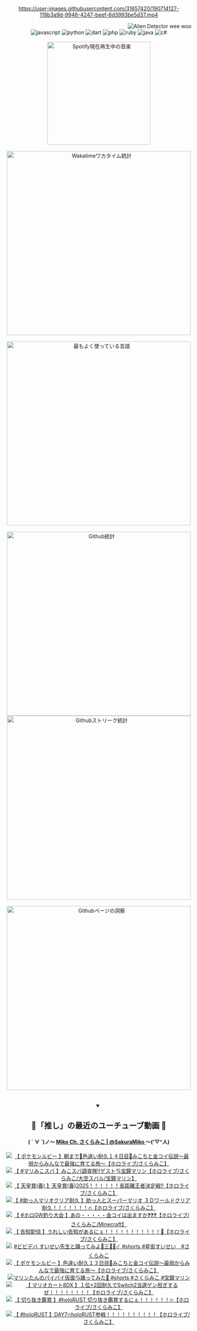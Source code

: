 <!-- START: HERO IMAGE GIF ////////// ////////// ////////// -->
<!-- <img src="@/../assets/img/gaming/ghost-of-tsushima.gif" width="100%"  alt="nellyXinwei's Hero Gif Image"/> -->
<!-- END: HERO IMAGE GIF ////////// ////////// ////////// -->

<div align="center" >  
  
<!-- START:ワンピース 第1015話「ルフィはRED ROCを使う」 -->
<https://user-images.githubusercontent.com/31657420/190714127-119b3a9d-9946-4247-beef-6d3993be5d37.mp4>
<!-- END:ワンピース 第1015話「ルフィはRED ROCを使う」 -->

<!-- START:VISITOR COUNTER -->
<div width="100%" align="right">
<img src="https://komarev.com/ghpvc/?username=nellyXinwei&label=🛸&color=grey&style=for-the-badge&labelcolor=ffffff" alt="Alien Detector wee woo"/>
</div>
<!-- END:VISITOR COUNTER -->

<!-- START: PROGRAMMING LANGUAGES -->
<!-- 色彩 Color Scheme:
#961E3A, #8A0D42, #5A0640, #4F265E, #2B355A, #3E759B, #CC4246,
#BB2649, #AD1052, #700750, #633075, #364270, #4E92C2, #FF5357
Sauce: https://www.webcreatorbox.com/inspiration/pantone-2023
-->

<img src="https://img.shields.io/badge/javascript%20-%23BB2649.svg?&style=for-the-badge&logo=javascript&logoColor=white&labelColor=961E3A" alt="javascript"/>
<img src="https://img.shields.io/badge/python%20-%23AD1052.svg?&style=for-the-badge&logo=python&logoColor=white&labelColor=8A0D42" alt="python" />
<img src="https://img.shields.io/badge/dart%20-%23700750.svg?&style=for-the-badge&logo=dart&logoColor=white&labelColor=5A0640" alt="dart"/>
<img src="https://img.shields.io/badge/php%20-%23633075.svg?&style=for-the-badge&logo=php&logoColor=white&labelColor=4F265E" alt="php"/>
<img src="https://img.shields.io/badge/ruby%20-%23364270.svg?&style=for-the-badge&logo=ruby&logoColor=white&labelColor=2B355A" alt="ruby"/>
<img src="https://img.shields.io/badge/java%20-%234E92C2.svg?&style=for-the-badge&logo=openjdk&logoColor=white&labelColor=3E759B" alt="java"/>
<img src="https://img.shields.io/badge/c%23-%23FF5357.svg?style=for-the-badge&logo=c-sharp&logoColor=white&labelColor=CC4246" alt="c#"/>  
<!-- END: PROGRAMMING LANGUAGES -->

<br>
<br>

<!-- START: MUSIC STATUS -->
  <!-- <a href="https://newojima-gsrs-20220114.vercel.app/api/now-playing?open">
    <img src="https://newojima-gsrs-20220114.vercel.app/api/now-playing" alt="Spotify現在再生中の音楽">
  </a> -->
  <img src="https://newojima-grss-20230114.vercel.app/api/spotify?border_color=transparent" alt="Spotify現在再生中の音楽" width="280px">
<!-- END: MUSIC STATUS -->

<br>
<br>

<!-- START: GITHUB STATUS -->
<!-- 色彩 Color Scheme:  #BB2649, #AD1052, #700750, #633075 -->
<img align="center" src="https://newojima-grs-20230109.vercel.app/api/wakatime?username=njtalba5127&layout=compact&langs_count=10&locale=ja&hide_title=false&title_color=fff&hide_border=true&text_color=fff&bg_color=BB2649,BB2649,633075,633075&hide=other,css,html,bash,xml,git%20config,makefile,properties,yaml,markdown,text,json,jsx" alt="Wakatimeワカタイム統計" width="500px"/>

<br>
<br>

<!-- 色彩 Color Scheme:  #633075, #364270, #4E92C2 -->
  <img align="center" src="https://newojima-grs-20230109.vercel.app/api/top-langs?username=njtalba5127&layout=compact&text_color=fff&icon_color=fff&hide_border=true&&locale=ja&hide_title=false&title_color=fff&include_all_commits=true&card_width=445&langs_count=11&hide=c%23,powershell,shaderlab,hlsl,makefile,jupyter%20notebook,python,html,css,shell,batchfile,less,liquid,hack,scss&bg_color=4F265E,633075,4E92C2" alt="最もよく使っている言語" width="500px"/>

<br>
<br>

<!-- 色彩 Color Scheme:  #4E92C2, #FF5357 -->
  <img align="center" src="https://newojima-grs-20230109.vercel.app/api?username=njtalba5127&rank_icon=github&show_icons=true&&locale=ja&title_color=fff&text_color=fff&icon_color=fff&hide_border=true&hide_title=false&count_private=true&include_all_commits=true&card_width=495&disable_animations=true&bg_color=4E92C2,4E92C2,FF5357" alt="Github統計" width="500px"/>

<br>

<img align="center" src="https://streak-stats.demolab.com?user=njtalba5127&theme=dark&hide_border=true&locale=ja&ring=BB2649&stroke=222222&background=151515&sideLabels=BB2649&currStreakLabel=ffffff&border=BB2649&fire=FF5357&currStreakNum=ffffff&sideNums=FF5357&dates=ffffff" alt="Githubストリーク統計" width="500px"/>

<br>
<br>

  <img align="center" width="500px" src="@/../assets/img/page-insights.svg" alt="Githubページの洞察"/>
  
</div>
<!-- END: GITHUB STATUS -->

<br>
<br>

<div align="center">
<details open>
  <summary>

  </summary>

  <h2 align="center">🌸「推し」の最近のユーチューブ動画 🌸</h2>
  <h4>
  ( ´ ∀ `)ノ～ 
  <a href="https://www.youtube.com/@SakuraMiko">Miko Ch. さくらみこ | @SakuraMiko
  </a>
   ～('▽^人)
  </h4>

  <!-- BEGIN YOUTUBE-CARDS -->
<a href="https://www.youtube.com/watch?v=5bkr-941Q1Q"><img src="https://ytcards.demolab.com/?id=5bkr-941Q1Q&title=%E3%80%90+%E3%83%9D%E3%82%B1%E3%83%A2%E3%83%B3%E3%83%AB%E3%83%93%E3%83%BC+%E3%80%91%E6%9C%9D%E3%81%BE%E3%81%A7%F0%9F%8E%8F%E8%89%B2%E9%81%95%E3%81%84%E8%80%90%E4%B9%85%EF%BC%91%EF%BC%94%E6%97%A5%E7%9B%AE%F0%9F%8E%A3%E3%81%BF%E3%81%93%E3%81%A1%E3%81%A8%E9%87%91%E3%82%B3%E3%82%A4%E4%BC%9D%E8%AA%AC%EF%BD%9E%E6%9C%80%E5%BC%B1%E3%81%8B%E3%82%89%E3%81%BF%E3%82%93%E3%81%AA%E3%81%A7%E6%9C%80%E5%BC%B7%E3%81%AB%E8%82%B2%E3%81%A6%E3%82%8B%E6%97%85%EF%BD%9E%E3%80%90%E3%83%9B%E3%83%AD%E3%83%A9%E3%82%A4%E3%83%96%2F%E3%81%95%E3%81%8F%E3%82%89%E3%81%BF%E3%81%93%E3%80%91&lang=ja&timestamp=1746445383&background_color=%230d1117&title_color=%23ffffff&stats_color=%23dedede&max_title_lines=1&width=187&border_radius=5&duration=0" alt="【 ポケモンルビー 】朝まで🎏色違い耐久１４日目🎣みこちと金コイ伝説～最弱からみんなで最強に育てる旅～【ホロライブ/さくらみこ】" title="【 ポケモンルビー 】朝まで🎏色違い耐久１４日目🎣みこちと金コイ伝説～最弱からみんなで最強に育てる旅～【ホロライブ/さくらみこ】"></a>
<a href="https://www.youtube.com/watch?v=82iRbxjvbww"><img src="https://ytcards.demolab.com/?id=82iRbxjvbww&title=%E3%80%90+%23%E3%83%9E%E3%83%AA%E3%81%BF%E3%81%93%E3%82%B9%E3%83%90+%E3%80%91%E3%81%BF%E3%81%93%E3%82%B9%E3%83%90%E8%AA%BF%E6%9F%BB%E9%9A%8A%E2%80%BC%E3%82%B2%E3%82%B9%E3%83%88%F0%9F%92%98%E5%AE%9D%E9%90%98%E3%83%9E%E3%83%AA%E3%83%B3%E3%80%90%E3%83%9B%E3%83%AD%E3%83%A9%E3%82%A4%E3%83%96%2F%E3%81%95%E3%81%8F%E3%82%89%E3%81%BF%E3%81%93%2F%E5%A4%A7%E7%A9%BA%E3%82%B9%E3%83%90%E3%83%AB%2F%E5%AE%9D%E9%90%98%E3%83%9E%E3%83%AA%E3%83%B3%E3%80%91&lang=ja&timestamp=1746366955&background_color=%230d1117&title_color=%23ffffff&stats_color=%23dedede&max_title_lines=1&width=187&border_radius=5&duration=6418" alt="【 #マリみこスバ 】みこスバ調査隊‼ゲスト💘宝鐘マリン【ホロライブ/さくらみこ/大空スバル/宝鐘マリン】" title="【 #マリみこスバ 】みこスバ調査隊‼ゲスト💘宝鐘マリン【ホロライブ/さくらみこ/大空スバル/宝鐘マリン】"></a>
<a href="https://www.youtube.com/watch?v=BKf3d8Lbzqg"><img src="https://ytcards.demolab.com/?id=BKf3d8Lbzqg&title=%E3%80%90+%E5%A4%A9%E7%9A%87%E8%B3%9E%28%E6%98%A5%29+%E3%80%91%E5%A4%A9%E7%9A%87%E8%B3%9E%28%E6%98%A5%292025%EF%BC%81%EF%BC%81%EF%BC%81%EF%BC%81%EF%BC%81%EF%BC%81%E9%95%B7%E8%B7%9D%E9%9B%A2%E7%8E%8B%E8%80%85%E6%B1%BA%E5%AE%9A%E6%88%A6%E2%80%BC%E3%80%90%E3%83%9B%E3%83%AD%E3%83%A9%E3%82%A4%E3%83%96%2F%E3%81%95%E3%81%8F%E3%82%89%E3%81%BF%E3%81%93%E3%80%91&lang=ja&timestamp=1746343728&background_color=%230d1117&title_color=%23ffffff&stats_color=%23dedede&max_title_lines=1&width=187&border_radius=5&duration=3071" alt="【 天皇賞(春) 】天皇賞(春)2025！！！！！！長距離王者決定戦‼【ホロライブ/さくらみこ】" title="【 天皇賞(春) 】天皇賞(春)2025！！！！！！長距離王者決定戦‼【ホロライブ/さくらみこ】"></a>
<a href="https://www.youtube.com/watch?v=kJe2RMPPl60"><img src="https://ytcards.demolab.com/?id=kJe2RMPPl60&title=%E3%80%90+%23%E5%8A%A9%E3%81%A3%E4%BA%BA%E3%83%9E%E3%83%AA%E3%82%AA%E3%82%AF%E3%83%AA%E3%82%A2%E8%80%90%E4%B9%85+%E3%80%91%E5%8A%A9%E3%81%A3%E4%BA%BA%E3%81%A8%E3%82%B9%E3%83%BC%E3%83%91%E3%83%BC%E3%83%9E%E3%83%AA%E3%82%AA+%EF%BC%93%EF%BC%A4%E3%83%AF%E3%83%BC%E3%83%AB%E3%83%89%E3%82%AF%E3%83%AA%E3%82%A2%E8%80%90%E4%B9%85%EF%BC%81%EF%BC%81%EF%BC%81%EF%BC%81%EF%BC%81%EF%BC%81%EF%BC%81%F0%9F%94%A5%E3%80%90%E3%83%9B%E3%83%AD%E3%83%A9%E3%82%A4%E3%83%96%2F%E3%81%95%E3%81%8F%E3%82%89%E3%81%BF%E3%81%93%E3%80%91&lang=ja&timestamp=1746298159&background_color=%230d1117&title_color=%23ffffff&stats_color=%23dedede&max_title_lines=1&width=187&border_radius=5&duration=36835" alt="【 #助っ人マリオクリア耐久 】助っ人とスーパーマリオ ３Ｄワールドクリア耐久！！！！！！！🔥【ホロライブ/さくらみこ】" title="【 #助っ人マリオクリア耐久 】助っ人とスーパーマリオ ３Ｄワールドクリア耐久！！！！！！！🔥【ホロライブ/さくらみこ】"></a>
<a href="https://www.youtube.com/watch?v=AK5Ov8NOwlM"><img src="https://ytcards.demolab.com/?id=AK5Ov8NOwlM&title=%E3%80%90+%23%E3%83%9B%E3%83%ADGW%E9%87%A3%E3%82%8A%E5%A4%A7%E4%BC%9A+%E3%80%91%E3%81%82%E3%81%AE%E3%83%BB%E3%83%BB%E3%83%BB%E3%83%BB%E3%83%BB%E9%87%91%E3%82%B3%E3%82%A4%E3%81%AF%E5%87%BA%E3%81%BE%E3%81%99%E3%81%8B%E2%9D%93%E2%9D%93%E2%9D%93%E3%80%90%E3%83%9B%E3%83%AD%E3%83%A9%E3%82%A4%E3%83%96%2F%E3%81%95%E3%81%8F%E3%82%89%E3%81%BF%E3%81%93%2FMinecraft%E3%80%91&lang=ja&timestamp=1746253795&background_color=%230d1117&title_color=%23ffffff&stats_color=%23dedede&max_title_lines=1&width=187&border_radius=5&duration=8368" alt="【 #ホロGW釣り大会 】あの・・・・・金コイは出ますか❓❓❓【ホロライブ/さくらみこ/Minecraft】" title="【 #ホロGW釣り大会 】あの・・・・・金コイは出ますか❓❓❓【ホロライブ/さくらみこ/Minecraft】"></a>
<a href="https://www.youtube.com/watch?v=O6MUyUvlOq4"><img src="https://ytcards.demolab.com/?id=O6MUyUvlOq4&title=%E3%80%90+%E5%91%8A%E7%9F%A5%E9%85%8D%E4%BF%A1+%E3%80%91%E3%81%86%E3%82%8C%E3%81%97%E3%81%84%E5%91%8A%E7%9F%A5%E3%81%8C%E3%81%82%E3%82%8B%E3%81%AB%E3%81%87%EF%BC%81%EF%BC%81%EF%BC%81%EF%BC%81%EF%BC%81%EF%BC%81%EF%BC%81%EF%BC%81%EF%BC%81%EF%BC%81%EF%BC%81%F0%9F%8E%89%E3%80%90%E3%83%9B%E3%83%AD%E3%83%A9%E3%82%A4%E3%83%96%2F%E3%81%95%E3%81%8F%E3%82%89%E3%81%BF%E3%81%93%E3%80%91&lang=ja&timestamp=1746191304&background_color=%230d1117&title_color=%23ffffff&stats_color=%23dedede&max_title_lines=1&width=187&border_radius=5&duration=6898" alt="【 告知配信 】うれしい告知があるにぇ！！！！！！！！！！！🎉【ホロライブ/さくらみこ】" title="【 告知配信 】うれしい告知があるにぇ！！！！！！！！！！！🎉【ホロライブ/さくらみこ】"></a>
<a href="https://www.youtube.com/watch?v=a8culUA_WVQ"><img src="https://ytcards.demolab.com/?id=a8culUA_WVQ&title=%23%E3%83%93%E3%83%93%E3%83%87%E3%83%90+%E3%81%99%E3%81%84%E3%81%9B%E3%81%84%E5%85%88%E7%94%9F%E3%81%A8%E8%B8%8A%E3%81%A3%E3%81%A6%E3%81%BF%E3%82%88%F0%9F%A5%B8%E4%B8%89%F0%9F%91%A0%F0%9F%8C%B8%E2%98%84%EF%B8%8F+%23shorts+%23%E6%98%9F%E8%A1%97%E3%81%99%E3%81%84%E3%81%9B%E3%81%84%E3%80%80%23%E3%81%95%E3%81%8F%E3%82%89%E3%81%BF%E3%81%93&lang=ja&timestamp=1746158689&background_color=%230d1117&title_color=%23ffffff&stats_color=%23dedede&max_title_lines=1&width=187&border_radius=5&duration=46" alt="#ビビデバ すいせい先生と踊ってみよ🥸三👠🌸☄️ #shorts #星街すいせい　#さくらみこ" title="#ビビデバ すいせい先生と踊ってみよ🥸三👠🌸☄️ #shorts #星街すいせい　#さくらみこ"></a>
<a href="https://www.youtube.com/watch?v=D2Ki2BjqedU"><img src="https://ytcards.demolab.com/?id=D2Ki2BjqedU&title=%E3%80%90+%E3%83%9D%E3%82%B1%E3%83%A2%E3%83%B3%E3%83%AB%E3%83%93%E3%83%BC+%E3%80%91%E8%89%B2%E9%81%95%E3%81%84%E8%80%90%E4%B9%85%EF%BC%91%EF%BC%93%E6%97%A5%E7%9B%AE%F0%9F%8E%A3%E3%81%BF%E3%81%93%E3%81%A1%E3%81%A8%E9%87%91%E3%82%B3%E3%82%A4%E4%BC%9D%E8%AA%AC%EF%BD%9E%E6%9C%80%E5%BC%B1%E3%81%8B%E3%82%89%E3%81%BF%E3%82%93%E3%81%AA%E3%81%A7%E6%9C%80%E5%BC%B7%E3%81%AB%E8%82%B2%E3%81%A6%E3%82%8B%E6%97%85%EF%BD%9E%E3%80%90%E3%83%9B%E3%83%AD%E3%83%A9%E3%82%A4%E3%83%96%2F%E3%81%95%E3%81%8F%E3%82%89%E3%81%BF%E3%81%93%E3%80%91&lang=ja&timestamp=1746127195&background_color=%230d1117&title_color=%23ffffff&stats_color=%23dedede&max_title_lines=1&width=187&border_radius=5&duration=24176" alt="【 ポケモンルビー 】色違い耐久１３日目🎣みこちと金コイ伝説～最弱からみんなで最強に育てる旅～【ホロライブ/さくらみこ】" title="【 ポケモンルビー 】色違い耐久１３日目🎣みこちと金コイ伝説～最弱からみんなで最強に育てる旅～【ホロライブ/さくらみこ】"></a>
<a href="https://www.youtube.com/watch?v=kYBBVbz0-0g"><img src="https://ytcards.demolab.com/?id=kYBBVbz0-0g&title=%E3%83%9E%E3%83%AA%E3%83%B3%E3%81%9F%E3%82%93%E3%81%AE%E3%83%91%E3%82%A4%E3%83%91%E3%82%A4%E4%BB%AE%E9%9D%A2%F0%9F%92%98%E8%B8%8A%E3%81%A3%E3%81%A6%E3%81%BF%E3%81%9F%F0%9F%92%83+%23shorts+%23%E3%81%95%E3%81%8F%E3%82%89%E3%81%BF%E3%81%93+%23%E5%AE%9D%E9%90%98%E3%83%9E%E3%83%AA%E3%83%B3&lang=ja&timestamp=1746003574&background_color=%230d1117&title_color=%23ffffff&stats_color=%23dedede&max_title_lines=1&width=187&border_radius=5&duration=46" alt="マリンたんのパイパイ仮面💘踊ってみた💃 #shorts #さくらみこ #宝鐘マリン" title="マリンたんのパイパイ仮面💘踊ってみた💃 #shorts #さくらみこ #宝鐘マリン"></a>
<a href="https://www.youtube.com/watch?v=UgKmTqnzzeM"><img src="https://ytcards.demolab.com/?id=UgKmTqnzzeM&title=%E3%80%90+%E3%83%9E%E3%83%AA%E3%82%AA%E3%82%AB%E3%83%BC%E3%83%888DX+%E3%80%91%EF%BC%91%E4%BD%8D%C3%972%E5%9B%9E%E8%80%90%E4%B9%85%E3%81%A7Switch2%E5%BD%93%E9%81%B8%E3%82%B2%E3%83%B3%E6%8B%85%E3%81%8E%E3%81%99%E3%82%8B%E3%81%9C%EF%BC%81%EF%BC%81%EF%BC%81%EF%BC%81%EF%BC%81%EF%BC%81%EF%BC%81%EF%BC%81%E3%80%90%E3%83%9B%E3%83%AD%E3%83%A9%E3%82%A4%E3%83%96%2F%E3%81%95%E3%81%8F%E3%82%89%E3%81%BF%E3%81%93%E3%80%91&lang=ja&timestamp=1745952667&background_color=%230d1117&title_color=%23ffffff&stats_color=%23dedede&max_title_lines=1&width=187&border_radius=5&duration=26346" alt="【 マリオカート8DX 】１位×2回耐久でSwitch2当選ゲン担ぎするぜ！！！！！！！！【ホロライブ/さくらみこ】" title="【 マリオカート8DX 】１位×2回耐久でSwitch2当選ゲン担ぎするぜ！！！！！！！！【ホロライブ/さくらみこ】"></a>
<a href="https://www.youtube.com/watch?v=vh3hhmmctkE"><img src="https://ytcards.demolab.com/?id=vh3hhmmctkE&title=%E3%80%90+%E5%88%87%E3%82%8A%E6%8A%9C%E3%81%8D%E9%91%91%E8%B3%9E+%E3%80%91%23holoRUST+%E5%88%87%E3%82%8A%E6%8A%9C%E3%81%8D%E9%91%91%E8%B3%9E%E3%81%99%E3%82%8B%E3%81%AB%E3%81%87%EF%BC%81%EF%BC%81%EF%BC%81%EF%BC%81%EF%BC%81%EF%BC%81%F0%9F%94%A5%E3%80%90%E3%83%9B%E3%83%AD%E3%83%A9%E3%82%A4%E3%83%96%2F%E3%81%95%E3%81%8F%E3%82%89%E3%81%BF%E3%81%93%E3%80%91&lang=ja&timestamp=1745683762&background_color=%230d1117&title_color=%23ffffff&stats_color=%23dedede&max_title_lines=1&width=187&border_radius=5&duration=8930" alt="【 切り抜き鑑賞 】#holoRUST 切り抜き鑑賞するにぇ！！！！！！🔥【ホロライブ/さくらみこ】" title="【 切り抜き鑑賞 】#holoRUST 切り抜き鑑賞するにぇ！！！！！！🔥【ホロライブ/さくらみこ】"></a>
<a href="https://www.youtube.com/watch?v=qhZASIc7Kzw"><img src="https://ytcards.demolab.com/?id=qhZASIc7Kzw&title=%E3%80%90+%23holoRUST+%E3%80%91DAY7%F0%9F%94%A5holoRUST%E5%8F%82%E6%88%A6%EF%BC%81%EF%BC%81%EF%BC%81%EF%BC%81%EF%BC%81%EF%BC%81%EF%BC%81%EF%BC%81%EF%BC%81%EF%BC%81%E3%80%90%E3%83%9B%E3%83%AD%E3%83%A9%E3%82%A4%E3%83%96%2F%E3%81%95%E3%81%8F%E3%82%89%E3%81%BF%E3%81%93%E3%80%91&lang=ja&timestamp=1745601306&background_color=%230d1117&title_color=%23ffffff&stats_color=%23dedede&max_title_lines=1&width=187&border_radius=5&duration=17376" alt="【 #holoRUST 】DAY7🔥holoRUST参戦！！！！！！！！！！【ホロライブ/さくらみこ】" title="【 #holoRUST 】DAY7🔥holoRUST参戦！！！！！！！！！！【ホロライブ/さくらみこ】"></a>
<!-- END YOUTUBE-CARDS -->

</div>
  
</details>
